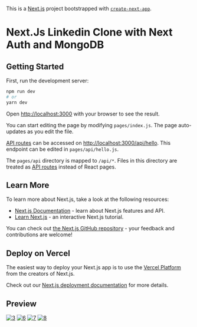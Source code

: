 This is a [Next.js](https://nextjs.org/) project bootstrapped with [`create-next-app`](https://github.com/vercel/next.js/tree/canary/packages/create-next-app).

# Next.Js Linkedin Clone with Next Auth and MongoDB

## Getting Started

First, run the development server:

```bash
npm run dev
# or
yarn dev
```

Open [http://localhost:3000](http://localhost:3000) with your browser to see the result.

You can start editing the page by modifying `pages/index.js`. The page auto-updates as you edit the file.

[API routes](https://nextjs.org/docs/api-routes/introduction) can be accessed on [http://localhost:3000/api/hello](http://localhost:3000/api/hello). This endpoint can be edited in `pages/api/hello.js`.

The `pages/api` directory is mapped to `/api/*`. Files in this directory are treated as [API routes](https://nextjs.org/docs/api-routes/introduction) instead of React pages.

## Learn More

To learn more about Next.js, take a look at the following resources:

- [Next.js Documentation](https://nextjs.org/docs) - learn about Next.js features and API.
- [Learn Next.js](https://nextjs.org/learn) - an interactive Next.js tutorial.

You can check out [the Next.js GitHub repository](https://github.com/vercel/next.js/) - your feedback and contributions are welcome!

## Deploy on Vercel

The easiest way to deploy your Next.js app is to use the [Vercel Platform](https://vercel.com/new?utm_medium=default-template&filter=next.js&utm_source=create-next-app&utm_campaign=create-next-app-readme) from the creators of Next.js.

Check out our [Next.js deployment documentation](https://nextjs.org/docs/deployment) for more details.

## Preview

<a href="https://ibb.co/5TwDQ14"><img src="https://i.ibb.co/y07TzNP/3.jpg" alt="3" border="0"></a>
<a href="https://ibb.co/N2rz2FJ"><img src="https://i.ibb.co/F4Xt4hy/6.jpg" alt="6" border="0"></a>
<a href="https://ibb.co/CKv8jpH"><img src="https://i.ibb.co/xqGLnK7/7.jpg" alt="7" border="0"></a>
<a href="https://ibb.co/jHPY6vk"><img src="https://i.ibb.co/fQzW1Yd/8.jpg" alt="8" border="0"></a>


